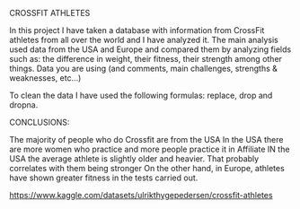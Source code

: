 CROSSFIT ATHLETES 

In this project I have taken a database with information from CrossFit athletes from all over the world and I have analyzed it. The main analysis used data from the USA and Europe and compared them by analyzing fields such as: the difference in weight, their fitness, their strength among other things.
Data you are using (and comments, main challenges, strengths & weaknesses, etc…)

To clean the data I have used the following formulas: replace, drop and dropna.

CONCLUSIONS: 

The majority of people who do Crossfit are from the USA
In the USA there are more women who practice and more people practice it in Affiliate
IN the USA the average athlete is slightly older and heavier. That probably correlates with them being stronger
On the other hand, in Europe, athletes have shown greater fitness in the tests carried out.

https://www.kaggle.com/datasets/ulrikthygepedersen/crossfit-athletes
